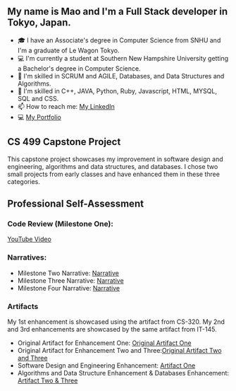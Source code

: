 ## My name is Mao and I'm a Full Stack developer in Tokyo, Japan. 
- 🎓 I have an Associate's degree in Computer Science from SNHU and I'm a graduate of Le Wagon Tokyo.
- 💻 I'm currently a student at Southern New Hampshire University getting a Bachelor's degree in Computer Science. 
- 🌱 I'm skilled in SCRUM and AGILE, Databases, and Data Structures and Algorithms.
- 🫡 I'm skilled in C++, JAVA, Python, Ruby, Javascript, HTML, MYSQL, SQL and CSS.
- 📫 How to reach me: [My LinkedIn](https://www.linkedin.com/in/christiemao/)
- 💻 [My Portfolio](https://gregarious-kleicha-73baa2.netlify.app/)

## CS 499 Capstone Project
This capstone project showcases my improvement in software design and engineering, algorithms and data structures, and databases. I chose two small projects from early classes and have enhanced them in these three categories. 

## Professional Self-Assessment


### Code Review (Milestone One):
[YouTube Video](https://youtu.be/a81oGKTimc8)

### Narratives:
- Milestone Two Narrative: <a href="MilestoneTwoNarrative.pdf">Narrative</a>
- Milestone Three Narrative: <a href="MilestoneThreeNarrative.pdf">Narrative</a>
- Milestone Four Narrative: <a href="MilestoneFourNarrative.pdf">Narrative</a>

### Artifacts
My 1st enhancement is showcased using the artifact from CS-320.
My 2nd and 3rd enhancements are showcased by the same artifact from IT-145.
- Original Artifact for Enhancement One: [Original Artifact One](https://github.com/mao-10/CS-320-Project)
- Original Artifact for Enhancement Two and Three:[Original Artifact Two and Three](https://github.com/mao-10/IT-145)
- Software Design and Engineering Enhancement: [Artifact One](https://github.com/mao-10/CS-499-Artifact-One)
- Algorithms and Data Structure Enhancement & Databases Enhancement: [Artifact Two & Three](https://github.com/mao-10/CS-499-Artifact-Two-And-Three)
  

